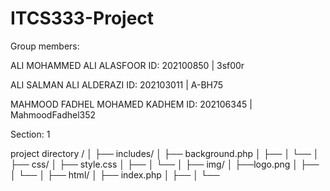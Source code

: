 # ITCS333-Project
Group members:

ALI MOHAMMED ALI ALASFOOR ID:  202100850 | 3sf00r

ALI SALMAN ALI ALDERAZI ID: 202103011 | A-BH75

MAHMOOD FADHEL MOHAMED KADHEM ID: 202106345 | MahmoodFadhel352

Section: 1



project directory
/
│
├── includes/
│   ├── background.php
│   ├── 
│   └── 
│
├── css/
│   ├── style.css
│   ├── 
│   └── 
│
├── img/
│   ├──logo.png
│   ├── 
│   └── 
│
├── html/
│   ├── index.php
│   ├── 
│   └── 
